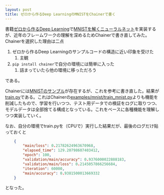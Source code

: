 ```yaml
---
layout: post
title: ゼロから作るDeep LearningのMNISTをChainerで書く
---
```


書籍[ゼロから作るDeep Learning](https://www.oreilly.co.jp/books/9784873117584/)で[MNISTを解くニューラルネット](https://github.com/oreilly-japan/deep-learning-from-scratch/tree/master/ch05)を実装するが、近年のフレームワークの理解を深めるためChainerで書き直してみた。Chainerを選択した理由は二点

1. ゼロから作るDeep Learningのサンプルコードの構造に近い印象を受けた
    1. 主観
1. `pip install chainer`で自分の環境には簡単に入った
    1. 詰まっていたら他の環境に移っただろう

である。

Chainerには[MNISTのサンプル](https://github.com/chainer/chainer/tree/v3.3.0/examples/mnist)が存在するが、これを参考に書き直した。結果が[train.py](https://github.com/krotokype/chainer-mnist/blob/05bc94f536c62508ca02eb52d3c436c9001fe926/train.py)である。これはChainerの[examples/mnist/train_mnist.py](https://github.com/chainer/chainer/blob/v3.3.0/examples/mnist/train_mnist.py)よりも機能を削減したもので、学習を行いつつ、テスト用データでの検証をログに取りつつ、モデルデータは全部捨てる構成となっている。これをベースに各種機能を理解しつつ実装していく。

なお、自分の環境でtrain.pyを（CPUで）実行した結果だが、最後のログだけ貼っておくと

```json
    {
        "main/loss": 0.21782624963670968,
        "elapsed_time": 129.20798607403412,
        "epoch": 100,
        "validation/main/accuracy": 0.9376000022888183,
        "validation/main/loss": 0.2145057866256684,
        "iteration": 60000,
        "main/accuracy": 0.9381500013669332
    }
```

となった。

